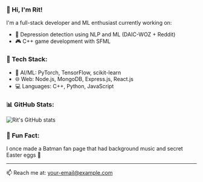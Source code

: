 ### 👋 Hi, I'm Rit!

I'm a full-stack developer and ML enthusiast currently working on:
- 🤖 Depression detection using NLP and ML (DAIC-WOZ + Reddit)
- 🎮 C++ game development with SFML

### 🔧 Tech Stack:
- 🧠 AI/ML: PyTorch, TensorFlow, scikit-learn
- 🌐 Web: Node.js, MongoDB, Express.js, React.js
- 💻 Languages: C++, Python, JavaScript

### 📊 GitHub Stats:
![Rit's GitHub stats](https://github-readme-stats.vercel.app/api?username=Rit19081&show_icons=true&theme=radical)

### 🌱 Fun Fact:
I once made a Batman fan page that had background music and secret Easter eggs 🦇

---
📫 Reach me at: [your-email@example.com](mailto:your-email@example.com)
